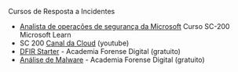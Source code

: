 Cursos de Resposta a Incidentes

- [Analista de operações de segurança da Microsoft](https://learn.microsoft.com/pt-br/training/courses/sc-200t00?ns-enrollment-type=Collection&ns-enrollment-id=3nrwbj15ggyjq5) Curso SC-200 Microsoft Learn
- SC 200 [Canal da Cloud](https://www.youtube.com/playlist?list=PLz3hnOImntAO8hKG2NZrwuo3N24k0-rc5) (youtube)
- [DFIR Starter](https://academiadeforensedigital.com.br/treinamentos/dfir-starter/) - Academia Forense Digital (gratuito)
- [Análise de Malware](https://academiadeforensedigital.com.br/treinamentos/analise-de-malware-starter/) - Academia Forense Digital (gratuito)
